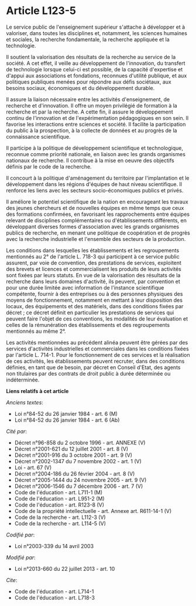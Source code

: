 # Article L123-5

Le service public de l'enseignement supérieur s'attache à développer et à valoriser, dans toutes les disciplines et,
notamment, les sciences humaines et sociales, la recherche fondamentale, la recherche appliquée et la technologie. 

Il soutient la valorisation des résultats de la recherche au service de la société. A cet effet, il veille au développement
de l'innovation, du transfert de technologie lorsque celui-ci est possible, de la capacité d'expertise et d'appui aux
associations et fondations, reconnues d'utilité publique, et aux politiques publiques menées pour répondre aux défis
sociétaux, aux besoins sociaux, économiques et du développement durable. 

Il assure la liaison nécessaire entre les activités d'enseignement, de recherche et d'innovation. Il offre un moyen
privilégié de formation à la recherche et par la recherche. A cette fin, il assure le développement continu de l'innovation
et de l'expérimentation pédagogiques en son sein. Il favorise les interactions entre sciences et société. Il facilite la
participation du public à la prospection, à la collecte de données et au progrès de la connaissance scientifique. 

Il participe à la politique de développement scientifique et technologique, reconnue comme priorité nationale, en liaison
avec les grands organismes nationaux de recherche. Il contribue à la mise en oeuvre des objectifs définis par le code de la
recherche. 

Il concourt à la politique d'aménagement du territoire par l'implantation et le développement dans les régions d'équipes de
haut niveau scientifique. Il renforce les liens avec les secteurs socio-économiques publics et privés. 

Il améliore le potentiel scientifique de la nation en encourageant les travaux des jeunes chercheurs et de nouvelles équipes
en même temps que ceux des formations confirmées, en favorisant les rapprochements entre équipes relevant de disciplines
complémentaires ou d'établissements différents, en développant diverses formes d'association avec les grands organismes
publics de recherche, en menant une politique de coopération et de progrès avec la recherche industrielle et l'ensemble des
secteurs de la production. 

Les conditions dans lesquelles les établissements et les regroupements mentionnés au 2° de l'article L. 718-3 qui participent
à ce service public assurent, par voie de convention, des prestations de services, exploitent des brevets et licences et
commercialisent les produits de leurs activités sont fixées par leurs statuts. En vue de la valorisation des résultats de la
recherche dans leurs domaines d'activité, ils peuvent, par convention et pour une durée limitée avec information de
l'instance scientifique compétente, fournir à des entreprises ou à des personnes physiques des moyens de fonctionnement,
notamment en mettant à leur disposition des locaux, des équipements et des matériels, dans des conditions fixées par décret ;
ce décret définit en particulier les prestations de services qui peuvent faire l'objet de ces conventions, les modalités de
leur évaluation et celles de la rémunération des établissements et des regroupements mentionnés au même 2°. 

Les activités mentionnées au précédent alinéa peuvent être gérées par des services d'activités industrielles et commerciales
dans les conditions fixées par l'article L. 714-1. Pour le fonctionnement de ces services et la réalisation de ces activités,
les établissements peuvent recruter, dans des conditions définies, en tant que de besoin, par décret en Conseil d'Etat, des
agents non titulaires par des contrats de droit public à durée déterminée ou indéterminée.

**Liens relatifs à cet article**

_Anciens textes_:

  - Loi n°84-52 du 26 janvier 1984 - art. 6 (M)
  - Loi n°84-52 du 26 janvier 1984 - art. 6 (Ab)

_Cité par_:

  - Décret n°96-858 du 2 octobre 1996 - art. ANNEXE (V)
  - Décret n°2001-621 du 12 juillet 2001 - art. 8 (V)
  - Décret n°2001-916 du 3 octobre 2001 - art. 9 (V)
  - Décret n°2002-1347 du 7 novembre 2002 - art. 1 (V)
  - Loi - art. 67 (V)
  - Décret n°2004-186 du 26 février 2004 - art. 8 (V)
  - Décret n°2005-1444 du 24 novembre 2005 - art. 9 (V)
  - Décret n°2006-1546 du 7 décembre 2006 - art. 7 (V)
  - Code de l'éducation - art. L711-1 (M)
  - Code de l'éducation - art. L951-2 (M)
  - Code de l'éducation - art. R123-8 (V)
  - Code de la propriété intellectuelle - art. Annexe art. R611-14-1 (V)
  - Code de la recherche - art. L112-3 (V)
  - Code de la recherche - art. L114-5 (V)

_Codifié par_:

  - Loi n°2003-339 du 14 avril 2003

_Modifié par_:

  - Loi n°2013-660 du 22 juillet 2013 - art. 10

_Cite_:

  - Code de l'éducation - art. L714-1
  - Code de l'éducation - art. L718-3
